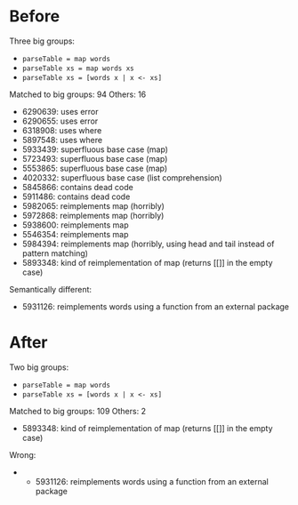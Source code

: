 # Before

Three big groups:

* `parseTable = map words`
* `parseTable xs = map words xs`
* `parseTable xs = [words x | x <- xs]`

Matched to big groups: 94
Others: 16
* 6290639: uses error
* 6290655: uses error
* 6318908: uses where
* 5897548: uses where
* 5933439: superfluous base case (map)
* 5723493: superfluous base case (map)
* 5553865: superfluous base case (map)
* 4020332: superfluous base case (list comprehension)
* 5845866: contains dead code
* 5911486: contains dead code
* 5982065: reimplements map (horribly)
* 5972868: reimplements map (horribly)
* 5938600: reimplements map
* 5546354: reimplements map
* 5984394: reimplements map (horribly, using head and tail instead of pattern matching)
* 5893348: kind of reimplementation of map (returns [[]] in the empty case)

Semantically different:
* 5931126: reimplements words using a function from an external package

# After

Two big groups:

* `parseTable = map words`
* `parseTable xs = [words x | x <- xs]`

Matched to big groups: 109
Others: 2
* 5893348: kind of reimplementation of map (returns [[]] in the empty case)

Wrong:
* + 5931126: reimplements words using a function from an external package
